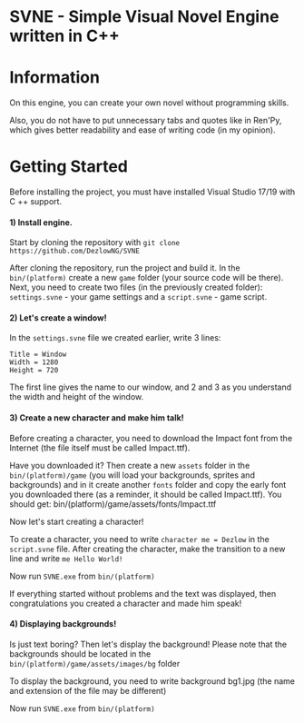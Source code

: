 # SVNE - Simple Visual Novel Engine written in C++

# Information

On this engine, you can create your own novel without programming skills.

Also, you do not have to put unnecessary tabs and quotes like in Ren'Py, which gives better readability and ease of writing code (in my opinion).

# Getting Started

Before installing the project, you must have  installed Visual Studio 17/19 with C ++ support.

#### 1) Install engine.

Start by cloning the repository with ```git clone https://github.com/DezlowNG/SVNE```

After cloning the repository, run the project and build it. In the ```bin/(platform)``` create a new ```game``` folder (your source code will be there). Next, you need to create two files (in the previously created folder): ```settings.svne``` - your game settings and a ```script.svne``` - game script.

#### 2) Let's create a window!

In the ```settings.svne``` file we created earlier, write 3 lines:
```
Title = Window
Width = 1280
Height = 720
```
The first line gives the name to our window, and 2 and 3 as you understand the width and height of the window.

#### 3) Create a new character and make him talk!

Before creating a character, you need to download the Impact font from the Internet (the file itself must be called Impact.ttf).

Have you downloaded it? Then create a new ```assets``` folder in the ```bin/(platform)/game``` (you will load your backgrounds, sprites and backgrounds) and in it create another ```fonts``` folder and copy the early font you downloaded there (as a reminder, it should be called Impact.ttf). You should get: bin/(platform)/game/assets/fonts/Impact.ttf

Now let's start creating a character!

To create a character, you need to write ```character me = Dezlow``` in the ```script.svne``` file. After creating the character, make the transition to a new line and write ```me Hello World!```

Now run ```SVNE.exe``` from ```bin/(platform)```

If everything started without problems and the text was displayed, then congratulations you created a character and made him speak!

#### 4) Displaying backgrounds!

Is just text boring? Then let's display the background!
Please note that the backgrounds should be located in the ```bin/(platform)/game/assets/images/bg``` folder

To display the background, you need to write background bg1.jpg (the name and extension of the file may be different)

Now run ```SVNE.exe``` from ```bin/(platform)```

